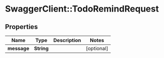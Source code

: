 # SwaggerClient::TodoRemindRequest

## Properties
Name | Type | Description | Notes
------------ | ------------- | ------------- | -------------
**message** | **String** |  | [optional] 


